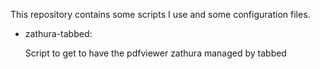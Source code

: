 This repository contains some scripts I use and some configuration files.

- zathura-tabbed: 
    
    Script to get to have the pdfviewer zathura managed by tabbed
